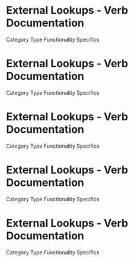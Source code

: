  
# External Lookups - Verb Documentation
 
Category                  Type                      Functionality             Specifics                
 
# External Lookups - Verb Documentation
 
Category                  Type                      Functionality             Specifics                
 
# External Lookups - Verb Documentation
 
Category                  Type                      Functionality             Specifics                
 
# External Lookups - Verb Documentation
 
Category                  Type                      Functionality             Specifics                
 
# External Lookups - Verb Documentation
 
Category                  Type                      Functionality             Specifics                
